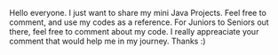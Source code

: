 Hello everyone. I just want to share my mini Java Projects. Feel free to comment, and use my codes as a reference. For Juniors to Seniors out there, feel free to comment about my code. I really appreaciate your comment that would help me in my journey. Thanks :)
